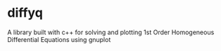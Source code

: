 # diffyq
A library built with c++ for solving and plotting 1st Order Homogeneous Differential Equations using gnuplot
